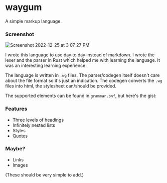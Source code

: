 # waygum

A simple markup language.

### Screenshot

![Screenshot 2022-12-25 at 3 07 27 PM](https://user-images.githubusercontent.com/119449399/209467324-5e4b5917-ae55-48f7-971c-522fb9f6bb0b.png)

I wrote this language to use day to day instead of markdown. I wrote the lexer and the parser in Rust which helped me with learning the language. It was an interesting learning experience.

The language is written in `.wg` files. The parser/codegen itself doesn't care about the file format so it's just an indication. The codegen converts the `.wg` files into html, the stylesheet can/should be provided.

The supported elements can be found in `grammar.bnf`, but here's the gist:

### Features

- Three levels of headings
- Infinitely nested lists
- Styles
- Quotes

### Maybe?

- Links
- Images

(These should be very simple to add.)
